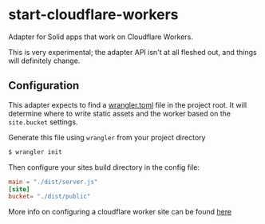 # start-cloudflare-workers

Adapter for Solid apps that work on Cloudflare Workers.

This is very experimental; the adapter API isn't at all fleshed out, and things will definitely change.

## Configuration

This adapter expects to find a [wrangler.toml](https://developers.cloudflare.com/workers/platform/sites/configuration) file in the project root. It will determine where to write static assets and the worker based on the `site.bucket` settings.

Generate this file using `wrangler` from your project directory

```sh
$ wrangler init
```

Then configure your sites build directory in the config file:

```toml
main = "./dist/server.js"
[site]
bucket= "./dist/public"
```

More info on configuring a cloudflare worker site can be found [here](https://developers.cloudflare.com/workers/platform/sites/start-from-existing)